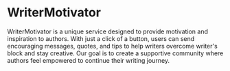 # WriterMotivator
WriterMotivator is a unique service designed to provide motivation and inspiration to authors. With just a click of a button, users can send encouraging messages, quotes, and tips to help writers overcome writer's block and stay creative. Our goal is to create a supportive community where authors feel empowered to continue their writing journey.
